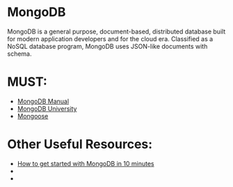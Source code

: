 # MongoDB
MongoDB is a general purpose, document-based, distributed database built for modern application developers and for the cloud era.  Classified as a NoSQL database program, MongoDB uses JSON-like documents with schema. 

# MUST:
<ul>
    <li><a href="https://docs.mongodb.com/manual/administration/install-community/">MongoDB Manual </a></li> 
    <li><a href="https://university.mongodb.com/courses/catalog">MongoDB University</a></li> 
    <li><a href="https://mongoosejs.com/">Mongoose</a></li> 
</ul>

# Other Useful Resources:
<ul>
  <li><a href="https://www.evernote.com/shard/s386/u/0/sh/bd430911-921e-48d5-9e47-f6ef38dbe41e/18b57095c967b4f910a1237fe268566a">How to get started with MongoDB in 10 minutes</a></li>
  <li><a href=""> </a></li>
  <li><a href=""> </a></li>
</ul
